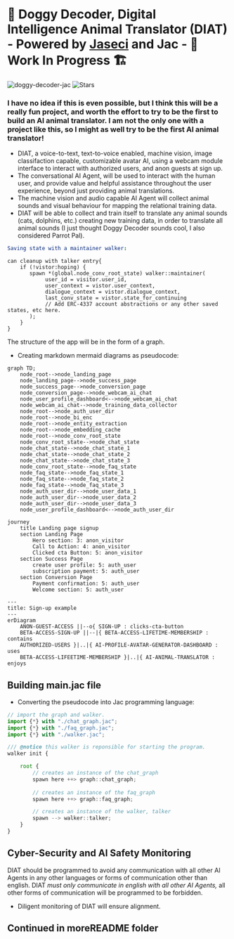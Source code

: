 # 🐶 Doggy Decoder, Digital Intelligence Animal Translator (DIAT) - Powered by [Jaseci](https://github.com/Jaseci-Labs/jaseci) and Jac - 🚧 Work In Progress 🏗

<p align="left">
<img src="https://komarev.com/ghpvc/?username=doggy-decoder-jac&label=Profile%20views&color=f79952&style=flat" alt="doggy-decoder-jac" />
<img alt="Stars" src="https://img.shields.io/github/stars/WrappedUsername/doggy-decoder-jac?style=flat-square&labelColor=343b41"/>
</p>

### I have no idea if this is even possible, but I think this will be a really fun project, and worth the effort to try to be the first to build an AI animal translator. I am not the only one with a project like this, so I might as well try to be the first AI animal translator! 

- DIAT, a voice-to-text, text-to-voice enabled, machine vision, image classifaction capable, customizable avatar AI, using a webcam module interface to interact with authorized users, and anon guests at sign up.
- The conversational AI Agent, will be used to interact with the human user, and provide value and helpful assistance throughout the user experience, beyond just providing animal translations.
- The machine vision and audio capable AI Agent will collect animal sounds and visual behaviour for mapping the relational training data.
- DIAT will be able to collect and train itself to translate any animal sounds (cats, dolphins, etc.) creating new training data, in order to translate all animal sounds (I just thought Doggy Decoder sounds cool, I also considered Parrot Pal).

```yml
Saving state with a maintainer walker:
```

```jac
can cleanup with talker entry{
    if (!vistor:hoping) {
       spawn *(global.node_conv_root_state) walker::maintainer(
            user_id = visitor.user_id,
            user_context = vistor.user_context,
            dialogue_context = vistor.dialogue_context,
            last_conv_state = vistor.state_for_continuing
            // Add ERC-4337 account abstractions or any other saved states, etc here.
       );
    }
}
```

The structure of the app will be in the form of a graph.

- Creating markdown mermaid diagrams as pseudocode:

```mermaid
graph TD;
    node_root-->node_landing_page
    node_landing_page-->node_success_page
    node_success_page-->node_conversion_page
    node_conversion_page-->node_webcam_ai_chat
    node_user_profile_dashboard<-->node_webcam_ai_chat
    node_webcam_ai_chat-->node_training_data_collector
    node_root-->node_auth_user_dir
    node_root-->node_bi_enc
    node_root-->node_entity_extraction
    node_root-->node_embedding_cache
    node_root-->node_conv_root_state
    node_conv_root_state-->node_chat_state
    node_chat_state-->node_chat_state_1
    node_chat_state-->node_chat_state_2
    node_chat_state-->node_chat_state_3
    node_conv_root_state-->node_faq_state
    node_faq_state-->node_faq_state_1
    node_faq_state-->node_faq_state_2
    node_faq_state-->node_faq_state_3
    node_auth_user_dir-->node_user_data_1
    node_auth_user_dir-->node_user_data_2
    node_auth_user_dir-->node_user_data_3
    node_user_profile_dashboard<-->node_auth_user_dir
```

```mermaid
journey
    title Landing page signup
    section Landing Page
        Hero section: 3: anon_visitor
        Call to Action: 4: anon_visitor
        Clicked cta Button: 5: anon_visitor
    section Success Page
        create user profile: 5: auth_user
        subscription payment: 5: auth_user
    section Conversion Page
        Payment confirmation: 5: auth_user
        Welcome section: 5: auth_user 
```

```mermaid
---
title: Sign-up example
---
erDiagram
    ANON-GUEST-ACCESS ||--o{ SIGN-UP : clicks-cta-button
    BETA-ACCESS-SIGN-UP ||--|{ BETA-ACCESS-LIFETIME-MEMBERSHIP : contains
    AUTHORIZED-USERS }|..|{ AI-PROFILE-AVATAR-GENERATOR-DASHBOARD : uses
    BETA-ACCESS-LIFEETIME-MEMBERSHIP }|..|{ AI-ANIMAL-TRANSLATOR : enjoys
```

## Building main.jac file

- Converting the pseudocode into Jac programming language:

```typescript
// import the graph and walker.
import {*} with "./chat_graph.jac";
import {*} with "./faq_graph.jac";
import {*} with "./walker.jac";

/// @notice this walker is reponsible for starting the program.
walker init {

    root {
        // creates an instance of the chat_graph
        spawn here ++> graph::chat_graph;
        
        // creates an instance of the faq_graph
        spawn here ++> graph::faq_graph;

        // creates an instance of the walker, talker
        spawn --> walker::talker;
    }
}
```

## Cyber-Security and AI Safety Monitoring

DIAT should be programmed to avoid any communication with all other AI Agents in any other languages or forms of communication other than english. DIAT *must only communicate in english with all other AI Agents,* all other forms of communication will be programmed to be forbidden.

- Diligent monitoring of DIAT will ensure alignment.

## Continued in moreREADME folder
